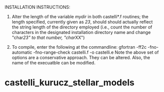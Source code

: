 INSTALLATION INSTRUCTIONS:

1.	Alter the length of the variable *mydir* in both castelli*.f routines; the length specified, currently given as *23*, should
	should actually reflect the string length of the directory employed (i.e., count the number of characters in the designated 
	installation directory name and change "char*23" to that number, "char*XX")

2.	To compile, enter the following at the commandline:  gfortran -ff2c -fno-automatic -fno-range-check castelli.f -o castelli.e
	Note the above set of options are a conservative approach.  They can be altered.  Also, the name of the execuatble can be
	modified.

# castelli_kurucz_stellar_models
